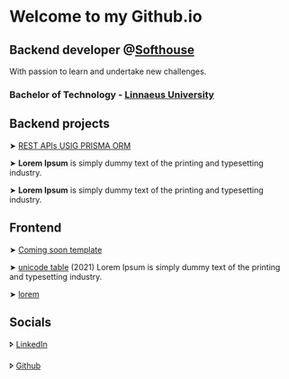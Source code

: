 # Welcome to my Github.io

## Backend developer @[Softhouse](www.softhouse.se)

With passion to learn and undertake new challenges.

### Bachelor of Technology - [Linnaeus University](https://lnu.se)


## Backend projects

&#10148; [REST APIs USIG PRISMA ORM](https://github.com/rqkohistani/Nodejs-REST-APIs-part-three-USING-PRISMA)

&#10148; **Lorem Ipsum** is simply dummy text of the printing and typesetting industry.

&#10148; **Lorem Ipsum** is simply dummy text of the printing and typesetting industry.

##  Frontend
&#10148; [Coming soon template](https://comingtemplate.netlify.app/)

&#10148; [unicode table](https://unicode-table.com/en/27A4/) (2021) Lorem Ipsum is simply dummy text of the printing and typesetting industry.

&#10148; [lorem](https://www.lipsum.com/)


## Socials

&#129174; [LinkedIn](https://www.linkedin.com/in/rashed-qazizada-1b64b68a/)

&#129174; [Github](github.com/rqkohistani)
